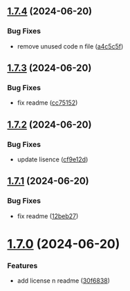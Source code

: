 ## [1.7.4](https://github.com/hattaalfaritzy/hzy-ui/compare/v1.7.3...v1.7.4) (2024-06-20)


### Bug Fixes

* remove unused code n file ([a4c5c5f](https://github.com/hattaalfaritzy/hzy-ui/commit/a4c5c5f50b53369a227748e1f48a9ec46dd4eb83))



## [1.7.3](https://github.com/hattaalfaritzy/hzy-ui/compare/v1.7.2...v1.7.3) (2024-06-20)


### Bug Fixes

* fix readme ([cc75152](https://github.com/hattaalfaritzy/hzy-ui/commit/cc75152cd6633e38eb5fd1310fdae73b9030b91f))



## [1.7.2](https://github.com/hattaalfaritzy/hzy-ui/compare/v1.7.1...v1.7.2) (2024-06-20)


### Bug Fixes

* update lisence ([cf9e12d](https://github.com/hattaalfaritzy/hzy-ui/commit/cf9e12d81dc690dd20f05aea5f44a3f611f93b6f))



## [1.7.1](https://github.com/hattaalfaritzy/hzy-ui/compare/v1.7.0...v1.7.1) (2024-06-20)


### Bug Fixes

* fix readme ([12beb27](https://github.com/hattaalfaritzy/hzy-ui/commit/12beb27101f9864fccdcf118413e4ddef8a7e71d))



# [1.7.0](https://github.com/hattaalfaritzy/hzy-ui/compare/v1.6.10...v1.7.0) (2024-06-20)


### Features

* add license n readme ([30f6838](https://github.com/hattaalfaritzy/hzy-ui/commit/30f6838ffbbc347e88da63d2c8eca0af7cae28b1))



